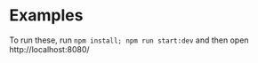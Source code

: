 # Examples
To run these, run ```npm install; npm run start:dev``` and then open http://localhost:8080/